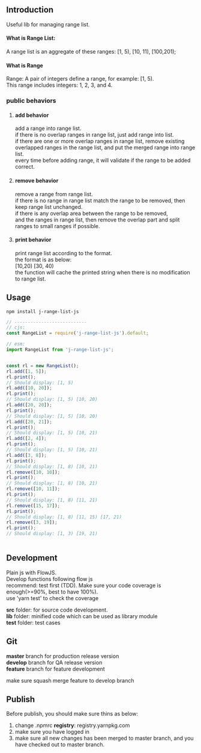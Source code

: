 ## Introduction
Useful lib for managing range list. 

#### What is Range List:
A range list is an aggregate of these ranges: [1, 5), [10, 11), [100,201);

#### What is Range
Range: A pair of integers define a range, for example: [1, 5).   
This range includes integers: 1, 2, 3, and 4.  

### public behaviors
1. #### add behavior  
   add a range into range list.   
   if there is no overlap ranges in range list, just add range into list.  
   if there are one or more overlap ranges in range list, remove existing overlapped ranges in the range list, and put
   the merged range into range list.  
   every time before adding range, it will validate if the range to be added correct.   
2. #### remove behavior  
   remove a range from range list.   
   if there is no range in range list match the range to be removed, then keep range list unchanged.  
   if there is any overlap area between the range to be removed,   
   and the ranges in range list, then remove the overlap part and split ranges to small ranges if possible.   
3. #### print behavior  
   print range list according to the format.   
   the format is as below:  
   [10,20) [30, 40)  
   the function will cache the printed string when there is no modification to range list.   
   
## Usage
```
npm install j-range-list-js
```

```javascript
// ---------------------------
// cjs: 
const RangeList = require('j-range-list-js').default;

// esm:
import RangeList from 'j-range-list-js';


const rl = new RangeList();
rl.add([1, 5]);
rl.print();
// Should display: [1, 5)
rl.add([10, 20]);
rl.print();
// Should display: [1, 5) [10, 20)
rl.add([20, 20]);
rl.print();
// Should display: [1, 5) [10, 20)
rl.add([20, 21]);
rl.print();
// Should display: [1, 5) [10, 21)
rl.add([2, 4]);
rl.print();
// Should display: [1, 5) [10, 21)
rl.add([3, 8]);
rl.print();
// Should display: [1, 8) [10, 21)
rl.remove([10, 10]);
rl.print();
// Should display: [1, 8) [10, 21)
rl.remove([10, 11]);
rl.print();
// Should display: [1, 8) [11, 21)
rl.remove([15, 17]);
rl.print();
// Should display: [1, 8) [11, 15) [17, 21)
rl.remove([3, 19]);
rl.print();
// Should display: [1, 3) [19, 21)
 
```

## Development
Plain js with FlowJS.  
Develop functions following flow js   
recommend: test first  (TDD). Make sure your code coverage is enough(>=90%, best to have 100%).   
use 'yarn test' to check the coverage   

**src** folder: for source code development.  
**lib** folder: minified code which can be used as library module  
**test** folder: test cases  


## Git 
**master** branch for production release version  
**develop** branch for QA release version  
**feature** branch for feature development  
  
make sure squash merge feature to develop branch  


## Publish
Before publish, you should make sure thins as below:  
1. change .npmrc **registry**: registry.yarnpkg.com
2. make sure you have logged in  
3. make sure all new changes has been merged to master branch, and you have checked out to master branch.



